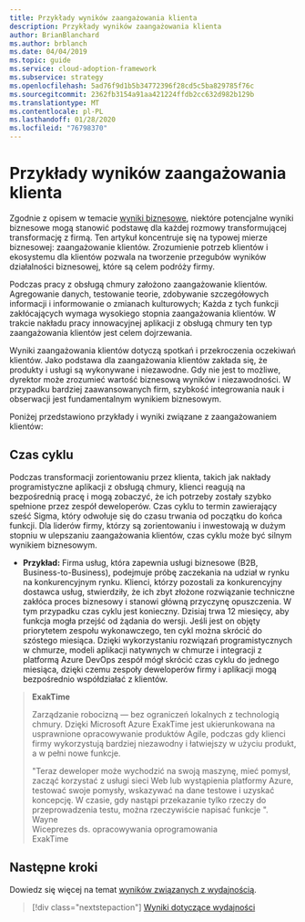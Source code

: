 ```yaml
---
title: Przykłady wyników zaangażowania klienta
description: Przykłady wyników zaangażowania klienta
author: BrianBlanchard
ms.author: brblanch
ms.date: 04/04/2019
ms.topic: guide
ms.service: cloud-adoption-framework
ms.subservice: strategy
ms.openlocfilehash: 5ad76f9d1b5b34772396f28cd5c5ba829785f76c
ms.sourcegitcommit: 2362fb3154a91aa421224ffdb2cc632d982b129b
ms.translationtype: MT
ms.contentlocale: pl-PL
ms.lasthandoff: 01/28/2020
ms.locfileid: "76798370"
---
```

# <a name="examples-of-customer-engagement-outcomes"></a>Przykłady wyników zaangażowania klienta

Zgodnie z opisem w temacie [wyniki biznesowe](./index.md), niektóre potencjalne wyniki biznesowe mogą stanowić podstawę dla każdej rozmowy transformującej transformację z firmą. Ten artykuł koncentruje się na typowej mierze biznesowej: zaangażowanie klientów. Zrozumienie potrzeb klientów i ekosystemu dla klientów pozwala na tworzenie przegubów wyników działalności biznesowej, które są celem podróży firmy.

Podczas pracy z obsługą chmury założono zaangażowanie klientów. Agregowanie danych, testowanie teorie, zdobywanie szczegółowych informacji i informowanie o zmianach kulturowych; Każda z tych funkcji zakłócających wymaga wysokiego stopnia zaangażowania klientów. W trakcie nakładu pracy innowacyjnej aplikacji z obsługą chmury ten typ zaangażowania klientów jest celem dojrzewania.

Wyniki zaangażowania klientów dotyczą spotkań i przekroczenia oczekiwań klientów. Jako podstawa dla zaangażowania klientów zakłada się, że produkty i usługi są wykonywane i niezawodne. Gdy nie jest to możliwe, dyrektor może zrozumieć wartość biznesową wyników i niezawodności. W przypadku bardziej zaawansowanych firm, szybkość integrowania nauk i obserwacji jest fundamentalnym wynikiem biznesowym.

Poniżej przedstawiono przykłady i wyniki związane z zaangażowaniem klientów:

## <a name="cycle-time"></a>Czas cyklu

Podczas transformacji zorientowaniu przez klienta, takich jak nakłady programistyczne aplikacji z obsługą chmury, klienci reagują na bezpośrednią pracę i mogą zobaczyć, że ich potrzeby zostały szybko spełnione przez zespół deweloperów. Czas cyklu to termin zawierający sześć Sigma, który odwołuje się do czasu trwania od początku do końca funkcji. Dla liderów firmy, którzy są zorientowaniu i inwestowają w dużym stopniu w ulepszaniu zaangażowania klientów, czas cyklu może być silnym wynikiem biznesowym.

- **Przykład:** Firma usług, która zapewnia usługi biznesowe (B2B, Business-to-Business), podejmuje próbę zaczekania na udział w rynku na konkurencyjnym rynku. Klienci, którzy pozostali za konkurencyjny dostawca usług, stwierdziły, że ich zbyt złożone rozwiązanie techniczne zakłóca proces biznesowy i stanowi główną przyczynę opuszczenia. W tym przypadku czas cyklu jest konieczny. Dzisiaj trwa 12 miesięcy, aby funkcja mogła przejść od żądania do wersji. Jeśli jest on objęty priorytetem zespołu wykonawczego, ten cykl można skrócić do szóstego miesiąca. Dzięki wykorzystaniu rozwiązań programistycznych w chmurze, modeli aplikacji natywnych w chmurze i integracji z platformą Azure DevOps zespół mógł skrócić czas cyklu do jednego miesiąca, dzięki czemu zespoły deweloperów firmy i aplikacji mogą bezpośrednio współdziałać z klientów.

> **ExakTime**
>
> Zarządzanie robocizną — bez ograniczeń lokalnych z technologią chmury. Dzięki Microsoft Azure ExakTime jest ukierunkowana na usprawnione opracowywanie produktów Agile, podczas gdy klienci firmy wykorzystują bardziej niezawodny i łatwiejszy w użyciu produkt, a w pełni nowe funkcje.
>
> "Teraz deweloper może wychodzić na swoją maszynę, mieć pomysł, zacząć korzystać z usługi sieci Web lub wystąpienia platformy Azure, testować swoje pomysły, wskazywać na dane testowe i uzyskać koncepcję. W czasie, gdy nastąpi przekazanie tylko rzeczy do przeprowadzenia testu, można rzeczywiście napisać funkcje ".  
> Wayne  
> Wiceprezes ds. opracowywania oprogramowania  
> ExakTime

## <a name="next-steps"></a>Następne kroki

Dowiedz się więcej na temat [wyników związanych z wydajnością](./performance-outcomes.md).

> [!div class="nextstepaction"]
> [Wyniki dotyczące wydajności](./performance-outcomes.md)
